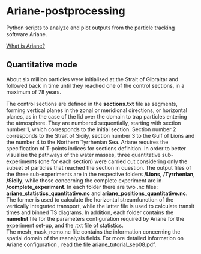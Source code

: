 # Ariane-postprocessing
Python scripts to analyze and plot outputs from the particle tracking software Ariane.

[What is Ariane?](http://ariane.lagrangian.free.fr/ariane.html)

## Quantitative mode
About six million particles were initialised at the Strait of Gibraltar and followed back in time until they reached one of the control sections, in a maximum of 78 years. 

The control sections are defined in the **sections.txt** file as segments, forming vertical planes in the zonal or meridional directions, or horizontal planes, as in the case of the lid over the domain to trap particles entering the atmosphere. They are numbered sequentially, starting with section number 1, which corresponds to the initial section. Section number 2 corresponds to the Strait of Sicily, section number 3 to the Gulf of Lions and the number 4 to the Northern Tyrrhenian Sea. Ariane requires the specification of T-points indices for sections definition.
In order to better visualise the pathways of the water masses, three quantitative sub-experiments (one for each section) were carried out considering only the subset of particles that reached the section in question.
The output files of the three sub-experiments are in the respective folders **/Lions**, **/Tyrrhenian**, **/Sicily**, while those concerning the complete experiment are in **/complete_experiment**.
In each folder there are two .nc files: **ariane_statistics_quantitative.nc** and **ariane_positions_quantitative.nc**. The former is used to calculate the horizontal streamfunction of the vertically integrated transport, while the latter file is used to calculate transit times and binned TS diagrams. In addition, each folder contains the **namelist** file for the parameters configuration required by Ariane for the experiment set-up, and the .txt file of statistics.  
The mesh_mask_nemo.nc file contains the information concerning the spatial domain of the reanalysis fields. 
For more detailed information on Ariane configuration , read the file ariane_tutorial_sep08.pdf.



